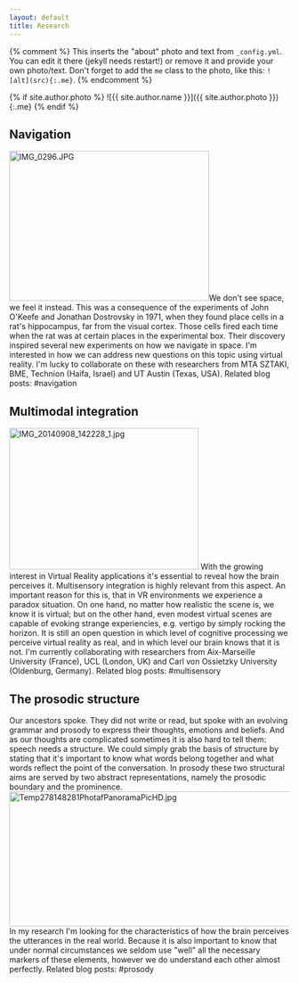 ```yaml
---
layout: default
title: Research
---
```


{% comment %}
  This inserts the "about" photo and text from `_config.yml`.
  You can edit it there (jekyll needs restart!) or remove it and provide your own photo/text.
  Don't forget to add the `me` class to the photo, like this: `![alt](src){:.me}`.
{% endcomment %}

{% if site.author.photo %}
  ![{{ site.author.name }}]({{ site.author.photo }}){:.me}
{% endif %}


## Navigation

<img class="  wp-image-74 alignright" src="https://agostontorok.files.wordpress.com/2015/11/img_0296.jpg" alt="IMG_0296.JPG" width="359" height="269" />We don't see space, we feel it instead. This was a consequence of the experiments of John O'Keefe and Jonathan Dostrovsky in 1971, when they found place cells in a rat's hippocampus, far from the visual cortex. Those cells fired each time when the rat was at certain places in the experimental box. Their discovery inspired several new experiments on how we navigate in space. I'm interested in how we can address new questions on this topic using virtual reality. I'm lucky to collaborate on these with researchers from MTA SZTAKI, BME, Technion (Haifa, Israel) and UT Austin (Texas, USA). Related blog posts: #navigation

## Multimodal integration

<img class="  wp-image-72 alignright" src="https://agostontorok.files.wordpress.com/2015/11/img_20140908_142228_1.jpg" alt="IMG_20140908_142228_1.jpg" width="340" height="254" /> With the growing interest in Virtual Reality applications it's essential to reveal how the brain perceives it. Multisensory integration is highly relevant from this aspect. An important reason for this is, that in VR environments we experience a paradox situation. On one hand, no matter how realistic the scene is, we know it is virtual; but on the other hand, even modest virtual scenes are capable of evoking strange experiencies, e.g. vertigo by simply rocking the horizon. It is still an open question in which level of cognitive processing we perceive virtual reality as real, and in which level our brain knows that it is not. I'm currently collaborating with researchers from Aix-Marseille University (France), UCL (London, UK) and Carl von Ossietzky University (Oldenburg, Germany). Related blog posts: #multisensory

## The prosodic structure

Our ancestors spoke. They did not write or read, but spoke with an evolving grammar and prosody to express their thoughts, emotions and beliefs. And as our thoughts are complicated sometimes it is also hard to tell them: speech needs a structure. We could simply grab the basis of structure by stating that it's important to know what words belong together and what words reflect the point of the conversation. In prosody these two structural aims are served by two abstract representations, namely the prosodic boundary and the prominence. <img class="alignnone  wp-image-75" src="https://agostontorok.files.wordpress.com/2015/11/temp278148281photafpanoramapichd.jpg" alt="Temp278148281PhotafPanoramaPicHD.jpg" width="586" height="242" /> In my research I'm looking for the characteristics of how the brain perceives the utterances in the real world. Because it is also important to know that under normal circumstances we seldom use "well" all the necessary markers of these elements, however we do understand each other almost perfectly. Related blog posts: #prosody




